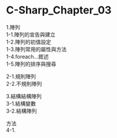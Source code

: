 # C-Sharp_Chapter_03
1.陣列\
1-1.陣列的宣告與建立\
1-2.陣列的初值設定\
1-3.陣列常用的屬性與方法\
1-4.foreach...敘述\
1-5.陣列的排序與搜尋

2-1.規則陣列\
2-2.不規則陣列

3.結構結構陣列\
3-1.結構變數\
3-2.結構陣列

方法\
4-1.
